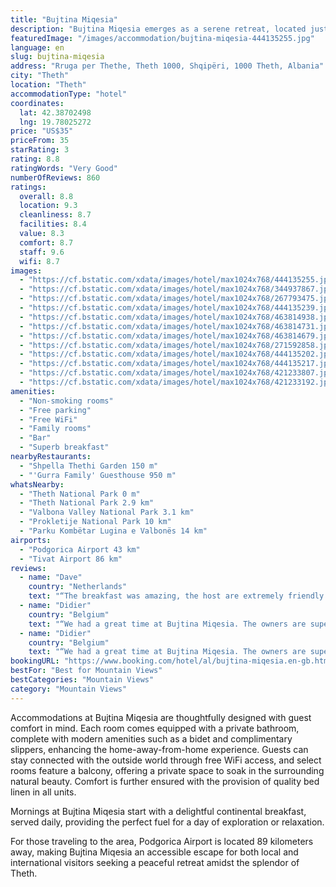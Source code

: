 ```yaml
---
title: "Bujtina Miqesia"
description: "Bujtina Miqesia emerges as a serene retreat, located just over 3 kilometers from the heart of Theth National Park."
featuredImage: "/images/accommodation/bujtina-miqesia-444135255.jpg"
language: en
slug: bujtina-miqesia
address: "Rruga per Thethe, Theth 1000, Shqipëri, 1000 Theth, Albania"
city: "Theth"
location: "Theth"
accommodationType: "hotel"
coordinates:
  lat: 42.38702498
  lng: 19.78025272
price: "US$35"
priceFrom: 35
starRating: 3
rating: 8.8
ratingWords: "Very Good"
numberOfReviews: 860
ratings:
  overall: 8.8
  location: 9.3
  cleanliness: 8.7
  facilities: 8.4
  value: 8.3
  comfort: 8.7
  staff: 9.6
  wifi: 8.7
images:
  - "https://cf.bstatic.com/xdata/images/hotel/max1024x768/444135255.jpg?k=ff382735a42de163e7c83a4aab9a6b08d01ec61cf1f60cea57f5622b8d523df8&o=&hp=1"
  - "https://cf.bstatic.com/xdata/images/hotel/max1024x768/344937867.jpg?k=3c0c0224611541870f92ea04a928ccd6fdc47dbd4dd66cf4d57fda1419716a43&o=&hp=1"
  - "https://cf.bstatic.com/xdata/images/hotel/max1024x768/267793475.jpg?k=a3bc51a5c398bd3f7f66848948e3ce86c0a81b0d1c7fad77a8c7140dc863e122&o=&hp=1"
  - "https://cf.bstatic.com/xdata/images/hotel/max1024x768/444135239.jpg?k=fcd6207ddb1b565c07a1a37e8b77a794b96104a252355bb68c5c65356fcad41d&o=&hp=1"
  - "https://cf.bstatic.com/xdata/images/hotel/max1024x768/463814938.jpg?k=8b243a81abec1d51b6eef0b461dbf28495b1d5ae63ddbd5655943257507fcb3a&o=&hp=1"
  - "https://cf.bstatic.com/xdata/images/hotel/max1024x768/463814731.jpg?k=bf958771816d8b71e5271f8ca7ecd244c0f84b47ab48fad2fb26699072ab9899&o=&hp=1"
  - "https://cf.bstatic.com/xdata/images/hotel/max1024x768/463814679.jpg?k=109200afccdd0cc3ec217126abcffc7338e73fc4d3b3dfd59dc719d7c401328c&o=&hp=1"
  - "https://cf.bstatic.com/xdata/images/hotel/max1024x768/271592858.jpg?k=b4a698a5a0ace897039434f042152be1f85c7b29053843830f43dbcea7dd9d20&o=&hp=1"
  - "https://cf.bstatic.com/xdata/images/hotel/max1024x768/444135202.jpg?k=8eab18e7207fa94016bb3fbce99f9993a0a1864de652820060ceb32fae061b9c&o=&hp=1"
  - "https://cf.bstatic.com/xdata/images/hotel/max1024x768/444135217.jpg?k=3bca6dc6c85a757a17250bb5e9d53415692425c97da98dd49478dc7b79406094&o=&hp=1"
  - "https://cf.bstatic.com/xdata/images/hotel/max1024x768/421233807.jpg?k=a2f2a69f5a196d8762f5d9fa5be553008a4d965779ecf949374120bdd8bc53a4&o=&hp=1"
  - "https://cf.bstatic.com/xdata/images/hotel/max1024x768/421233192.jpg?k=2588ff88296baddca92d3f911047571be5e6717d599477ee90cb1969cec7e5c6&o=&hp=1"
amenities:
  - "Non-smoking rooms"
  - "Free parking"
  - "Free WiFi"
  - "Family rooms"
  - "Bar"
  - "Superb breakfast"
nearbyRestaurants:
  - "Shpella Thethi Garden 150 m"
  - "'Gurra Family' Guesthouse 950 m"
whatsNearby:
  - "Theth National Park 0 m"
  - "Theth National Park 2.9 km"
  - "Valbona Valley National Park 3.1 km"
  - "Prokletije National Park 10 km"
  - "Parku Kombëtar Lugina e Valbonës 14 km"
airports:
  - "Podgorica Airport 43 km"
  - "Tivat Airport 86 km"
reviews:
  - name: "Dave"
    country: "Netherlands"
    text: "“The breakfast was amazing, the host are extremely friendly and happy to see you!”"
  - name: "Didier"
    country: "Belgium"
    text: "“We had a great time at Bujtina Miqesia. The owners are super friendly and they helped us in every possible aspect. They made sure we had everything we need. They even gave us a free upgrade to the superior suite. That was a wonderful surprise 😃...”"
  - name: "Didier"
    country: "Belgium"
    text: "“We had a great time at Bujtina Miqesia. The owners are super friendly and they helped us in every possible aspect. They made sure we had everything we need. The food is great as well and the location is just perfect! Right next to the river, a...”"
bookingURL: "https://www.booking.com/hotel/al/bujtina-miqesia.en-gb.html?aid=8035640"
bestFor: "Best for Mountain Views"
bestCategories: "Mountain Views"
category: "Mountain Views"
---
```


Accommodations at Bujtina Miqesia are thoughtfully designed with guest comfort in mind. Each room comes equipped with a private bathroom, complete with modern amenities such as a bidet and complimentary slippers, enhancing the home-away-from-home experience. Guests can stay connected with the outside world through free WiFi access, and select rooms feature a balcony, offering a private space to soak in the surrounding natural beauty. Comfort is further ensured with the provision of quality bed linen in all units.

Mornings at Bujtina Miqesia start with a delightful continental breakfast, served daily, providing the perfect fuel for a day of exploration or relaxation. 

For those traveling to the area, Podgorica Airport is located 89 kilometers away, making Bujtina Miqesia an accessible escape for both local and international visitors seeking a peaceful retreat amidst the splendor of Theth.